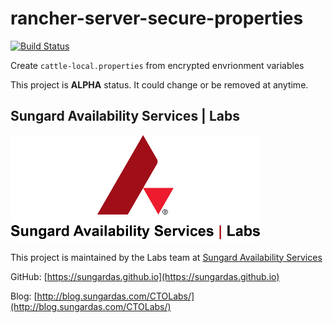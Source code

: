 # rancher-server-secure-properties

[![Build Status][travis-image]][travis-url]

Create `cattle-local.properties` from encrypted envrionment variables

This project is **ALPHA** status.  It could change or be removed at
anytime.

## Sungard Availability Services | Labs
[![Sungard Availability Services | Labs][labs-logo]][labs-github-url]

This project is maintained by the Labs team at [Sungard Availability
Services](http://sungardas.com)

GitHub: [https://sungardas.github.io](https://sungardas.github.io)

Blog:
[http://blog.sungardas.com/CTOLabs/](http://blog.sungardas.com/CTOLabs/)


[labs-github-url]: https://sungardas.github.io
[labs-logo]: https://raw.githubusercontent.com/SungardAS/repo-assets/master/images/logos/sungardas-labs-logo-small.png
[travis-image]: https://travis-ci.org/SungardAS/rancher-server-secure-properties.svg?branch=master
[travis-url]: https://travis-ci.org/SungardAS/rancher-server-secure-properties
